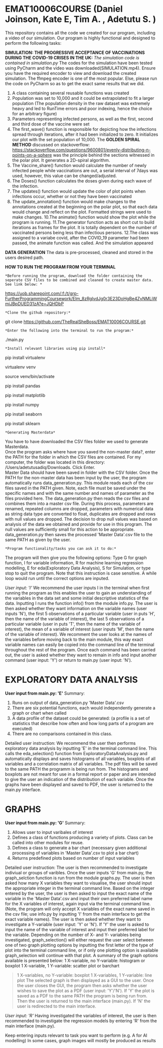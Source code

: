# EMAT10006COURSE (Daniel Joinson, Kate E, Tim A. , Adetutu S. )
This repository contains all the code we created for our program, including a video of our simulation. 
Our program is highly functional and designed to perform the following tasks:  


**SIMULATION: THE PROGRESSIVE ACCEPTANCE OF VACCINATIONS DURING THE COVID-19 CRISES IN THE UK:**
*The simulation code is contained in simulation.py*
The codes for the simulation have been tested using PyCharm and the video was downloaded(SIMULATION.mp4). 
Ensure you have the required encoder to view and download the created simulation.
The ffmpeg encoder is one of the most popular. Else, please run the code on PyCharm so as to get the exact same results that we did.
1. A class containing several reusable functions was created
2. Population was set to 10,000 and it could be extrapolated to fit a larger population (The population density in the raw dataset was extremely heavy and led to RunTime errors and poor indexing, hence the choice for an arbitrary figure)
3. Parameters representing infected persons, as well as the first, second and third dose of the vaccine were set
4. The first_wave() function is responsible for depicting how the infections spread through iterations, after it had been initialized to zero. It initializes our plot with the set population of 10,000. 
The **GOLDEN SPIRAL METHOD** discussed on stackoverflow: https://stackoverflow.com/questions/9600801/evenly-distributing-n-points-on-a-sphere was the principle behind the sections witnessed in the polar plot. 
It generates a 2D-spiral algorithm.
6. The Vaccine_share() function would calculate the number of newly infected people while vaccinations are out, a serial interval of 7days was used, however, this value can be changed/adjusted. 
7. The Doses() function calculates the doses given during each wave of the infection.
8. The updates() function would update the color of plot points when infections occur, whether or not they have been vaccinated
9. The update_annotation() function would make changes to the annotations created at the beginning on the polar plot, so that each data would change and reflect on the plot. Formatted strings were used to make changes.
10.The animate() function would show the plot while the program is running.
11.The generator function acts as short cut to build iterations as frames for the plot. It is totally dependent on the number of vaccinated persons being less than infectious persons.
12.The class was assigned to a variabe covid, after the COVID_19 parameter had been passed, the animate function was called. And the simulation appeared


**DATA GENERATION**
The data is pre-processed, cleaned and stored in the users desired path.

**HOW TO RUN THE PROGRAM FROM YOUR TERMINAL**

    *Before running the program, download the folder containing the seperate CSV files to be combined and cleaned to create master data. See link below: *     
https://uob.sharepoint.com/:f:/t/grp-FurtherProgrammingCoursework/Elm_8zRglvdJg0r3E23DoHgBe4ZyNMLiWmiJBpDUED31zA?e=JQHDbP

    *Clone the github repository:* 
git clone https://github.com/TheRealSheBoss/EMAT10006COURSE.git 


    *Enter the following into the terminal to run the program:*  
./main.py 

 
    *Install relevant libraries using pip install*
    
pip install virtualenv 


virtualenv venv 


source venv/bin/activate 


pip install pandas 


pip install matplotlib 


pip install numpy


pip install seaborn


pip install sklearn

 
    *Generating Masterdata*
You have to have downloaded the CSV files folder we used to generate Masterdata.  
Once the program asks where have you saved the non-master data?, enter the PATH for the folder in which the CSV files are contained. 
For my computer, the folder was located in this directory: /Users/adetutusadiq/Downloads. 
Click Enter.  
Master Data should have been saved in folder with the CSV folder.
Once the PATH for the non-master data has been input by the user, the program automatically runs data_generation.py. This module reads each of the csv files saved in the PATH given. Note, each file must be saved under the specific names and with the same number and names of parameter as the files provided here. The data_generation.py then reads the csv files and combines them into a master csv file. During this process, parameters are renamed, repeated columns are dropped, parameters with numerical data as string data type are converted to float, duplicates are dropped and rows with null values are dropped. The decision to drop null values was based on analysis of the data we obtained and provide for use in this program. The null values are sufficiently small for this action to be appropriate. data_generation.py then saves the processed 'Master Data'.csv file to the same PATH as given by the user.

 
    *Program functionality/tasks you can ask it to do:*  
The program will then give you the following options: 
Type G for graph function, I for variable information, R for machine learning regression modelling, E for eda(Exploratory Data Analysis), S for Simulation, or type stop to quit the program.
Note that this instruction is case sensitive. A while loop would run until the correct options are inputed.

*User input: 'I'*
We recommend the user inputs I in the terminal when first running the program as this enables the user to gain an understanding of the variables in the data set and some initial descriptive statistics of the data. Inputting I runs the function info() from the module info.py. The user is then asked whether they want information on the variable names (user inputs 'N'), the first 5 observations of a particular variable (user in puts 'H', then the name of the variable of interest), the last 5 observations of a particular variable (user in puts 'T', then the name of the variable of interest), the mean of a variable of interest (user inputs 'M', then the name of the variable of interest). 
We recomment the user looks at the names of the variables before moving back to the main module, this way exact variable names can easily be copied into the command line of the terminal throughout the rest of the program. 
Once each command has been carried out, the user is asked whether they want to remain in info and input another command (user input: 'Y') or return to main.py (user input: 'N').

**EXPLORATORY DATA ANALYSIS**
============================
**User input from main.py: 'E'**
Summary:
1. Runs on output of data_generation.py 'Master Data'.csv
2. There are six potential functions, each would independently generate a graph or chart when called
3. A data profile of the dataset could be generated: (a profile is a set of statistics that describe how often and how long parts of a program are executed)
4. There are no comparisons contained in this class.

Detailed user instruction: 
We recommend the user then performs exploratory data analysis by inputting 'E' in the terminal command line. This calls the eda_selection() function from ExploratoryDataAnalysis.py and automatically displays and saves histograms of all variables, boxplots of all variables and a correlation matrix of all variables. The pdf files will be saved to the same PATH the programm is being run from. The histograms and boxplots are not meant for use in a formal report or paper and are intended to give the user an indication of the distribution of each variable. Once the graphs have been displayed and saved to PDF, the user is returned to the main.py interface.

**GRAPHS**
==========
**User input from main.py: 'G'**
Summary:
1. Allows user to input varibales of interest 
2. Defines a class of functions producing a variety of plots. Class can be called into other modules for reuse. 
3. Defines a class to generate a bar chart (necessary given additional processing of variables in 'Master Data'.csv to plot a bar chart)
4. Returns predefined plots based on number of input variables

Detailed user instruction:
The user is then recommended to investigate indiviual or groups of varibles. Once the user inputs 'G' from main.py, the graph_selction function is run from the module graphs.py. The user is then asked how many X variables they want to visualise, the user should input the appropriate integer in the terminal command line. Based on the integer entered by the user, the user is then asked to input the exact name of the variable in the 'Master Data'.csv and input their own preferred label name for the X variables of interest, again input via the terminal command line. (Note, the program will only accept X variables of the exact name saved in the csv file; use info.py by inputting 'I' from the main interface to get the exact variable names). The user is then asked whether they want to investigate a Y-variable (user input: 'Y' or 'N'). If 'Y' the user is asked to input the name of the variable of interest and input their preferred label for the variable. Depending on the number of X- and Y- variables being investigated, graph_selection() will either request the user select between one of two graph plotting options by inputting the first letter of the type of plot into the terminal command line, or if only one plotting option is available graph_selection will continue with that plot. A summary of the graph options available is presented below: 
   1 X-variable, no Y-variable: histogram or boxplot
   1 X-variable, 1 Y-variable: scatter plot or barchart
   >1 X-variables, no Y-variable: boxplot
   >1 X-variables, 1 Y-variable: line plot
The selected graph is then displayed as a GUI to the user. Once the user closes the GUI, the program then asks whether the user wishes to save the plot as a PDF (user input: 'Y'/'N'). If 'Y' the plot is saved as a PDF to the same PATH the program is being run from. Then the user is returned to the main interface (main.py). If 'N' the user is redirected to the main interface. 

*User input: 'R'* 
Having investigated the variables of interest, the user is then recommended to investigate the regression models by entering 'R' from the main interface (main.py). 

Keep entering inputs relevant to task you want to perform (e.g. A for AI modelling)
In some cases, graph images will mostly be produced as results  
















